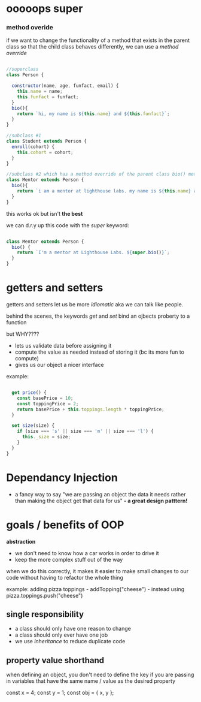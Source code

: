 # ooooops super

### method overide

  if we want to change the functionality of a method that exists in the parent class so that the child class behaves differently, we can use a *method override*


```javascript

//superclass
class Person {

  constructor(name, age, funfact, email) {
    this.name = name;
    this.funfact = funfact;
  }
  bio(){
    return `hi, my name is ${this.name} and ${this.funfact}`;
  }
}

//subclass #1
class Student extends Person {
  enroll(cohort) {
    this.cohort = cohort;
  }
}

//subclass #2 which has a method override of the parent class bio() method
class Mentor extends Person {
  bio(){
    return `i am a mentor at lighthouse labs. my name is ${this.name} and ${this.funfact}.`
  }
}
```

this works ok but isn't **the best**

we can d.r.y up this code with the *super* keyword:


```javascript

class Mentor extends Person {
  bio() {
    return `I'm a mentor at Lighthouse Labs. ${super.bio()}`;
  }
}
```




# getters and setters

getters and setters let us be more *idiomatic* aka we can talk like people.

behind the scenes, the keywords *get* and *set* bind an ojbects proberty to a function

but WHY????

  - lets us validate data before assigning it 
  - compute the value as needed instead of storing it (bc its more fun to compute) 
  - gives us our object a nicer interface

example:

```javascript

  get price() {
    const basePrice = 10;
    const toppingPrice = 2;
    return basePrice + this.toppings.length * toppingPrice;
  }

  set size(size) {
    if (size === 's' || size === 'm' || size === 'l') {
      this._size = size;
    }
  }
}
  ```


# Dependancy Injection

  - a fancy way to say "we are passing an object the data it needs rather than making the object get that data for us" 
  **- a great design patttern!**
  


# goals / benefits of OOP

**abstraction**
  - we don't need to know how a car works in order to drive it
  - keep the more complex stuff out of the way

when we do this correctly, it makes it easier to make small changes to our code without having to refactor the whole thing

  example: adding pizza toppings
    - addTopping("cheese") 
    - instead using pizza.toppings.push("cheese") 



## single responsibility

  - a class should only have one reason to change
  - a class should only ever have one job
  - we use *inheritance* to reduce duplicate code


## property value shorthand

  when defining an object, you don't need to define the key if you are passing in variables that have the same name / value as the desired property

const x = 4;
const y = 1;
const obj = { x, y };
